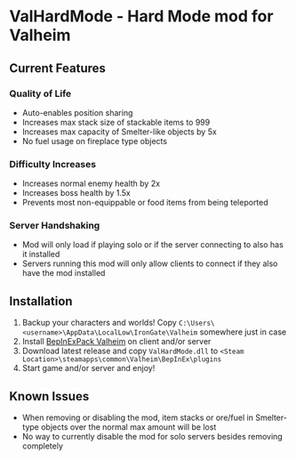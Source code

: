 # ValHardMode - Hard Mode mod for Valheim

## Current Features

### Quality of Life
* Auto-enables position sharing
* Increases max stack size of stackable items to 999
* Increases max capacity of Smelter-like objects by 5x
* No fuel usage on fireplace type objects

### Difficulty Increases
* Increases normal enemy health by 2x
* Increases boss health by 1.5x
* Prevents most non-equippable or food items from being teleported

### Server Handshaking
* Mod will only load if playing solo or if the server connecting to also has it installed
* Servers running this mod will only allow clients to connect if they also have the mod installed


## Installation

1. Backup your characters and worlds! Copy `C:\Users\<username>\AppData\LocalLow\IronGate\Valheim` somewhere just in case
2. Install [BepInExPack Valheim](https://valheim.thunderstore.io/package/denikson/BepInExPack_Valheim/) on client and/or server
3. Download latest release and copy `ValHardMode.dll` to `<Steam Location>\steamapps\common\Valheim\BepInEx\plugins`
4. Start game and/or server and enjoy!

## Known Issues

* When removing or disabling the mod, item stacks or ore/fuel in Smelter-type objects over the normal max amount will be lost
* No way to currently disable the mod for solo servers besides removing completely